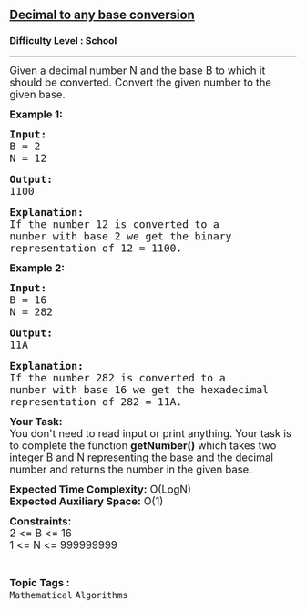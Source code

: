 <h2><a href="https://practice.geeksforgeeks.org/problems/decimal-to-any-base-conversion2440/1?page=7&difficulty[]=-2&sortBy=submissions">Decimal to any base conversion</a></h2><h3>Difficulty Level : School</h3><hr><div class="problems_problem_content__Xm_eO"><p><span style="font-size:18px">Given a decimal number N and the&nbsp;base B&nbsp;to which it should be converted. Convert the given number to the given base.</span></p>

<p><span style="font-size:18px"><strong>Example 1:</strong></span></p>

<pre><span style="font-size:18px"><strong>Input:
</strong>B = 2
N = 12 </span>

<span style="font-size:18px"><strong>Output:
</strong>1100</span>

<span style="font-size:18px"><strong>Explanation:
</strong>If the number 12 is converted to a 
number with base 2 we get the binary 
representation of 12 = 1100.</span></pre>

<p><strong><span style="font-size:18px">Example 2:</span></strong></p>

<pre><span style="font-size:18px"><strong>Input:
</strong>B = 16
N = 282</span>

<span style="font-size:18px"><strong>Output:
</strong>11A</span>

<span style="font-size:18px"><strong>Explanation:
</strong>If the number 282 is converted to a 
number with base 16 we get the hexadecimal 
representation of 282 = 11A.
</span></pre>

<p><span style="font-size:18px"><strong>Your Task:&nbsp;&nbsp;</strong><br>
You don't need to read input or print anything. Your task is to complete the function&nbsp;<strong>getNumber()</strong>&nbsp;which takes two integer B and N representing the base and the decimal number and returns the number in the given base.</span></p>

<p><span style="font-size:18px"><strong>Expected Time Complexity:</strong>&nbsp;O(LogN)<br>
<strong>Expected Auxiliary Space:</strong>&nbsp;O(1)</span></p>

<p><span style="font-size:18px"><strong>Constraints:</strong><br>
2 &lt;= B&nbsp;&lt;= 16<br>
1 &lt;= N &lt;= 999999999</span></p>
</div><br><p><span style=font-size:18px><strong>Topic Tags : </strong><br><code>Mathematical</code>&nbsp;<code>Algorithms</code>&nbsp;